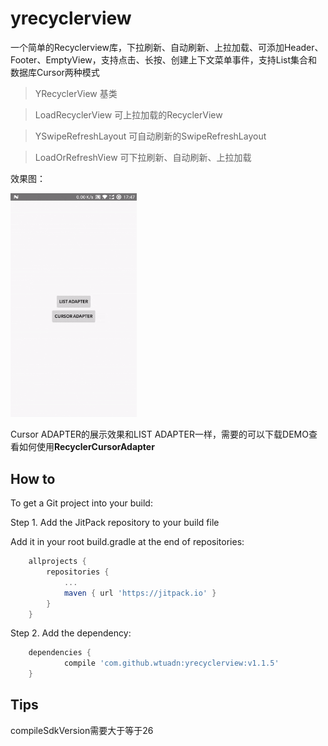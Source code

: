 # yrecyclerview
一个简单的Recyclerview库，下拉刷新、自动刷新、上拉加载、可添加Header、Footer、EmptyView，支持点击、长按、创建上下文菜单事件，支持List集合和数据库Cursor两种模式

> YRecyclerView 基类

> LoadRecyclerView 可上拉加载的RecyclerView

> YSwipeRefreshLayout 可自动刷新的SwipeRefreshLayout

> LoadOrRefreshView 可下拉刷新、自动刷新、上拉加载

效果图：

<img src="demo.gif" width="40%">

Cursor ADAPTER的展示效果和LIST ADAPTER一样，需要的可以下载DEMO查看如何使用**RecyclerCursorAdapter**

## How to

To get a Git project into your build:

Step 1. Add the JitPack repository to your build file

Add it in your root build.gradle at the end of repositories:
```gradle
	allprojects {
		repositories {
			...
			maven { url 'https://jitpack.io' }
		}
	}
```
Step 2. Add the dependency:
```gradle
	dependencies {
	        compile 'com.github.wtuadn:yrecyclerview:v1.1.5'
	}
```

## Tips
compileSdkVersion需要大于等于26

